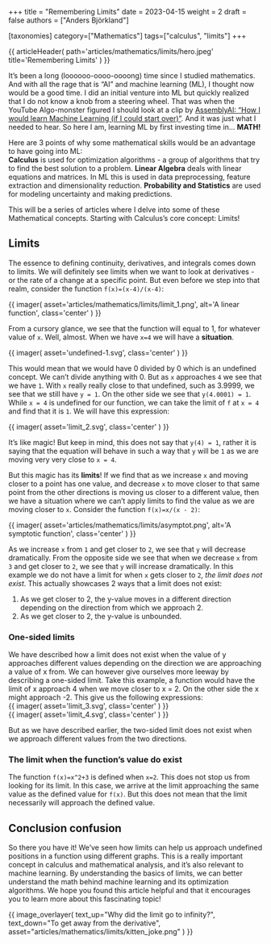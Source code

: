 +++
title = "Remembering Limits"
date = 2023-04-15
weight = 2
draft = false
authors = ["Anders Björkland"]

[taxonomies]
category=["Mathematics"]
tags=["calculus", "limits"]
+++

{{ articleHeader(
path='articles/mathematics/limits/hero.jpeg'
title='Remembering Limits'
) }}

It’s been a long (loooooo-oooo-oooong) time since I studied mathematics. And with all the rage that is “AI” and machine learning (ML), I thought now would be a good time. I did an initial venture into ML but quickly realized that I do not know a knob from a steering wheel. That was when the YouTube Algo-monster figured I should look at a clip by [AssemblyAI: “How I would learn Machine Learning (if I could start over)”](https://youtu.be/wtolixa9XTg). And it was just what I needed to hear. So here I am, learning ML by first investing time in… **MATH!** 
  
Here are 3 points of why some mathematical skills would be an advantage to have going into ML:  
**Calculus** is used for optimization algorithms - a group of algorithms that try to find the best solution to a problem.
**Linear Algebra** deals with linear equations and matrices. In ML this is used in data preprocessing, feature extraction and dimensionality reduction. 
**Probability and Statistics** are used for modeling uncertainty and making predictions. 

This will be a series of articles where I delve into some of these Mathematical concepts. Starting with Calculus’s core concept:  Limits!
  
## Limits
The essence to defining continuity, derivatives, and integrals comes down to limits. We will definitely see limits when we want to look at derivatives - or the rate of a change at a specific point. But even before we step into that realm, consider the function 
`f(x)=(x-4)/(x-4)`:

{{ imager(
    asset='articles/mathematics/limits/limit_1.png', 
    alt='A linear function', 
    class='center'
) }}  
  
From a cursory glance, we see that the function will equal to 1, for whatever value of `x`. Well, almost. When we have `x=4` we will have a **situation**. 

{{ imager(
    asset='undefined-1.svg', 
    class='center'
) }}  
  
This would mean that we would have 0 divided by 0 which is an undefined concept. We can’t divide anything with 0. But as `x` approaches `4` we see that we have `1`. With `x` really really close to that undefined, such as 3.9999, we see that we still have `y = 1`. On the other side we see that `y(4.0001) = 1`. While `x = 4` is undefined for our function, we can take the limit of `f` at `x = 4` and find that it is `1`. We will have this expression:
  
{{ imager(
    asset='limit_2.svg', 
    class='center'
) }}  
  
It’s like magic! But keep in mind, this does not say that `y(4) = 1`, rather it is saying that the equation will behave in such a way that `y` will be `1` as we are moving very very close to `x = 4`.

But this magic has its **limits**! If we find that as we increase `x` and moving closer to a point has one value, and decrease `x` to move closer to that same point from the other directions is moving us closer to a different value, then we have a situation where we can’t apply limits to find the value as we are moving closer to `x`. Consider the function `f(x)=x/(x - 2)`:

{{ imager(
    asset='articles/mathematics/limits/asymptot.png', 
    alt='A symptotic function', 
    class='center'
) }}  
  
As we increase `x` from `1` and get closer to `2`, we see that `y` will decrease dramatically. From the opposite side we see that when we decrease `x` from `3` and get closer to `2`, we see that `y` will increase dramatically. In this example we do not have a limit for when `x` gets closer to `2`, *the limit does not exist*. This actually showcases 2 ways that a limit does not exist:  
1. As we get closer to 2, the y-value moves in a different direction depending on the direction from which we approach 2.
2. As we get closer to 2, the y-value is unbounded. 
  
### One-sided limits  
We have described how a limit does not exist when the value of y approaches different values depending on the direction we are approaching a value of x from. We can however give ourselves more leeway by describing a one-sided limit. Take this example, a function would have the limit of x approach 4 when we move closer to x = 2. On the other side the x might approach -2. This give us the following expressions:  
{{ imager(
    asset='limit_3.svg', 
    class='center'
) }}  
{{ imager(
    asset='limit_4.svg', 
    class='center'
) }}  

But as we have described earlier, the two-sided limit does not exist when we approach different values from the two directions.  
  
### The limit when the function’s value do exist
The function `f(x)=x^2+3` is defined when `x=2`. This does not stop us from looking for its limit. In this case, we arrive at the limit approaching the same value as the defined value for `f(x)`. But this does not mean that the limit necessarily will approach the defined value.
  
## Conclusion confusion
So there you have it! We’ve seen how limits can help us approach undefined positions in a function using different graphs. This is a really important concept in calculus and mathematical analysis, and it’s also relevant to machine learning. By understanding the basics of limits, we can better understand the math behind machine learning and its optimization algorithms. We hope you found this article helpful and that it encourages you to learn more about this fascinating topic!  
  
{{ image_overlayer(
  text_up="Why did the limit go to infinity?", 
  text_down="To get away from the derivative", 
  asset="articles/mathematics/limits/kitten_joke.png"
) }}  
  